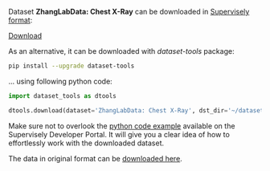 Dataset **ZhangLabData: Chest X-Ray** can be downloaded in [Supervisely format](https://developer.supervisely.com/api-references/supervisely-annotation-json-format):

 [Download](https://assets.supervisely.com/remote/eyJsaW5rIjogInMzOi8vc3VwZXJ2aXNlbHktZGF0YXNldHMvMzIyNl9aaGFuZ0xhYkRhdGE6IENoZXN0IFgtUmF5L3poYW5nbGFiZGF0YS1jaGVzdC14cmF5LURhdGFzZXROaW5qYS50YXIiLCAic2lnIjogInZmeG5UZmlVOXZ2K2lTWVNWdlpPZDlTaG1nSmo0NVhoRTN4MWRLbmpYZUU9In0=?response-content-disposition=attachment%3B%20filename%3D%22zhanglabdata-chest-xray-DatasetNinja.tar%22)

As an alternative, it can be downloaded with *dataset-tools* package:
``` bash
pip install --upgrade dataset-tools
```

... using following python code:
``` python
import dataset_tools as dtools

dtools.download(dataset='ZhangLabData: Chest X-Ray', dst_dir='~/dataset-ninja/')
```
Make sure not to overlook the [python code example](https://developer.supervisely.com/getting-started/python-sdk-tutorials/iterate-over-a-local-project) available on the Supervisely Developer Portal. It will give you a clear idea of how to effortlessly work with the downloaded dataset.

The data in original format can be [downloaded here](https://prod-dcd-datasets-cache-zipfiles.s3.eu-west-1.amazonaws.com/rscbjbr9sj-3.zip).